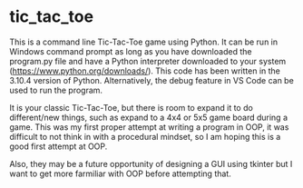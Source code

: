 # tic_tac_toe
This is a command line Tic-Tac-Toe game using Python. It can be run in Windows command prompt as long as you have downloaded the program.py file and have a Python interpreter downloaded to your system (https://www.python.org/downloads/). This code has been written in the 3.10.4 version of Python. Alternatively, the debug feature in VS Code can be used to run the program.

It is your classic Tic-Tac-Toe, but there is room to expand it to do different/new things, such as expand to a 4x4 or 5x5 game board during a game. This was my first proper attempt at writing a program in OOP, it was difficult to not think in with a procedural mindset, so I am hoping this is a good first attempt at OOP.

Also, they may be a future opportunity of designing a GUI using tkinter but I want to get more farmiliar with OOP before attempting that.
